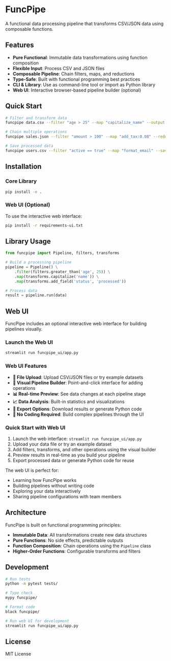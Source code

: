 # FuncPipe

A functional data processing pipeline that transforms CSV/JSON data using composable functions.

## Features

- **Pure Functional**: Immutable data transformations using function composition
- **Flexible Input**: Process CSV and JSON files
- **Composable Pipeline**: Chain filters, maps, and reductions
- **Type-Safe**: Built with functional programming best practices
- **CLI & Library**: Use as command-line tool or import as Python library
- **Web UI**: Interactive browser-based pipeline builder (optional)

## Quick Start

```bash
# Filter and transform data
funcpipe data.csv --filter "age > 25" --map "capitalize_name" --output json

# Chain multiple operations  
funcpipe sales.json --filter "amount > 100" --map "add_tax:0.08" --reduce "sum:amount"

# Save processed data
funcpipe users.csv --filter "active == true" --map "format_email" --save cleaned_users.json
```

## Installation

### Core Library

```bash
pip install -e .
```

### Web UI (Optional)

To use the interactive web interface:

```bash
pip install -r requirements-ui.txt
```

## Library Usage

```python
from funcpipe import Pipeline, filters, transforms

# Build a processing pipeline
pipeline = Pipeline() \
    .filter(filters.greater_than('age', 25)) \
    .map(transforms.capitalize('name')) \
    .map(transforms.add_field('status', 'processed'))

# Process data
result = pipeline.run(data)
```

## Web UI

FuncPipe includes an optional interactive web interface for building pipelines visually.

### Launch the Web UI

```bash
streamlit run funcpipe_ui/app.py
```

### Web UI Features

- **📁 File Upload**: Upload CSV/JSON files or try example datasets
- **🔧 Visual Pipeline Builder**: Point-and-click interface for adding operations
- **📊 Real-time Preview**: See data changes at each pipeline stage
- **📈 Data Analysis**: Built-in statistics and visualizations
- **💾 Export Options**: Download results or generate Python code
- **🚀 No Coding Required**: Build complex pipelines through the UI

### Quick Start with Web UI

1. Launch the web interface: `streamlit run funcpipe_ui/app.py`
2. Upload your data file or try an example dataset
3. Add filters, transforms, and other operations using the visual builder
4. Preview results in real-time as you build your pipeline
5. Export processed data or generate Python code for reuse

The web UI is perfect for:
- Learning how FuncPipe works
- Building pipelines without writing code
- Exploring your data interactively
- Sharing pipeline configurations with team members

## Architecture

FuncPipe is built on functional programming principles:
- **Immutable Data**: All transformations create new data structures
- **Pure Functions**: No side effects, predictable outputs
- **Function Composition**: Chain operations using the `Pipeline` class
- **Higher-Order Functions**: Configurable transforms and filters

## Development

```bash
# Run tests
python -m pytest tests/

# Type check
mypy funcpipe/

# Format code
black funcpipe/

# Run web UI for development
streamlit run funcpipe_ui/app.py
```

## License

MIT License
